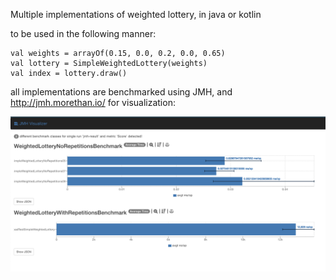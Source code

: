 Multiple implementations of weighted lottery, in java or kotlin

to be used in the following manner:

```
val weights = arrayOf(0.15, 0.0, 0.2, 0.0, 0.65)
val lottery = SimpleWeightedLottery(weights)
val index = lottery.draw()
```

all implementations are benchmarked using JMH, and http://jmh.morethan.io/ for visualization:

![Alt text](/benchmark.png "Benchmark")

